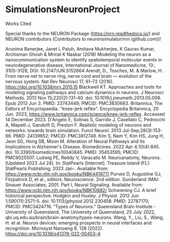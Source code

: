 # SimulationsNeuronProject

Works Cited

Special thanks to the NEURON Package (https://nrn.readthedocs.io/) and NEURON contributors (Contributors to neuronsimulator/nrn (github.com))!

Arunima Banerjee, Janet L Paluh, Amitava Mukherjee, K Gaurav Kumar, Archisman Ghosh & Mrinal K Naskar (2018) Modeling the neuron as a nanocommunication system to identify spatiotemporal molecular events in neurodegenerative disease, International Journal of Nanomedicine, 13:, 3105-3128, DOI: 10.2147/IJN.S152664
Arendt, D., Tosches, M. & Marlow, H. From nerve net to nerve ring, nerve cord and brain — evolution of the nervous system. Nat Rev Neurosci 17, 61–72 (2016). https://doi.org/10.1038/nrn.2015.15
Blackwell KT. Approaches and tools for modeling signaling pathways and calcium dynamics in neurons. J Neurosci Methods. 2013 Nov 15;220(2):131-40. doi: 10.1016/j.jneumeth.2013.05.008. Epub 2013 Jun 3. PMID: 23743449; PMCID: PMC3830683.
Britannica, The Editors of Encyclopaedia. "knee-jerk reflex". Encyclopedia Britannica, 20 Jun. 2023, https://www.britannica.com/science/knee-jerk-reflex. Accessed 14 December 2023.
D'Angelo E, Solinas S, Garrido J, Casellato C, Pedrocchi A, Mapelli J, Gandolfi D, Prestori F. Realistic modeling of neurons and networks: towards brain simulation. Funct Neurol. 2013 Jul-Sep;28(3):153-66. PMID: 24139652; PMCID: PMC3812748.
Kim S, Nam Y, Kim HS, Jung H, Jeon SG, Hong SB, Moon M. Alteration of Neural Pathways and Its Implications in Alzheimer's Disease. Biomedicines. 2022 Apr 4;10(4):845. doi: 10.3390/biomedicines10040845. PMID: 35453595; PMCID: PMC9025507.
Ludwig PE, Reddy V, Varacallo M. Neuroanatomy, Neurons. [Updated 2023 Jul 24]. In: StatPearls [Internet]. Treasure Island (FL): StatPearls Publishing; 2023 Jan-. Available from: https://www.ncbi.nlm.nih.gov/books/NBK441977/
Purves D, Augustine GJ, Fitzpatrick D, et al., editors. Neuroscience. 2nd edition. Sunderland (MA): Sinauer Associates; 2001. Part I, Neural Signaling. Available from: https://www.ncbi.nlm.nih.gov/books/NBK10882/ 
Schwiening CJ. A brief historical perspective: Hodgkin and Huxley. J Physiol. 2012 Jun 1;590(11):2571-5. doi: 10.1113/jphysiol.2012.230458. PMID: 22787170; PMCID: PMC3424716.
“Types of Neurons.” Queensland Brain Institute - University of Queensland, The University of Queensland, 25 July 2022, qbi.uq.edu.au/brain/brain-anatomy/types-neurons. 
Wang, Y., Liu, S., Wang, H. et al. Neuron devices: emerging prospects in neural interfaces and recognition. Microsyst Nanoeng 8, 128 (2022). https://doi.org/10.1038/s41378-022-00453-4 

